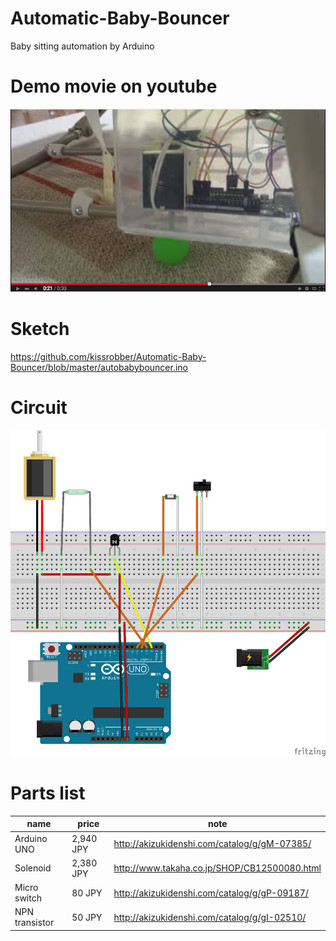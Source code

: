 # Automatic-Baby-Bouncer
Baby sitting automation by Arduino

# Demo movie on youtube
[![Demo movie on youtube](https://raw.githubusercontent.com/kissrobber/Automatic-Baby-Bouncer/master/autobabybouncer_demo.png)](https://www.youtube.com/watch?v=EmSneb8MVgg)

# Sketch
https://github.com/kissrobber/Automatic-Baby-Bouncer/blob/master/autobabybouncer.ino

# Circuit
![Circuit](https://raw.githubusercontent.com/kissrobber/Automatic-Baby-Bouncer/master/autobabybouncer.png)

# Parts list

| name | price | note |
| --- | --- | --- |
| Arduino UNO | 2,940 JPY | http://akizukidenshi.com/catalog/g/gM-07385/ |
| Solenoid | 2,380 JPY | http://www.takaha.co.jp/SHOP/CB12500080.html |
| Micro switch | 80 JPY | http://akizukidenshi.com/catalog/g/gP-09187/ |
| NPN transistor | 50 JPY | http://akizukidenshi.com/catalog/g/gI-02510/ | 
